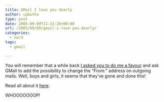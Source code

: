 ```yaml
---
title: GMail I love you dearly
author: cpbotha
type: post
date: 2005-09-09T11:33:28+00:00
url: /2005/09/09/gmail-i-love-you-dearly/
categories:
  - nerd
tags:
  - gmail

---
```

You will remember that a while back [I asked you to do me a favour][1] and ask GMail to add the possibility to change the “From:” address on outgoing mails. Well, boys and girls, it seems that they’ve gone and done this!

Read all about it [here][2].

WHOOOOOOOP!

 [1]: http://cpbotha.net/weblogs/cpbotha/archives/001863.html
 [2]: http://gmail.google.com/support/bin/answer.py?answer=20616
